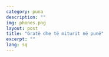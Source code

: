 ```yaml
---
category: puna
description: ""
img: phones.png
layout: post
title: "Gratë dhe të miturit në punë"
excerpt: ""
lang: sq
---
```

